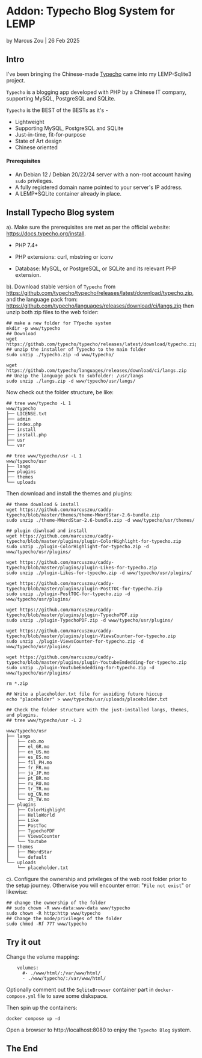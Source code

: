 # Addon: Typecho Blog System for LEMP

by Marcus Zou | 26 Feb 2025



## Intro 

I've been bringing the Chinese-made [Typecho](https://typecho.org) came into my LEMP-Sqlite3 project.

`Typecho` is a blogging app developed with PHP by a Chinese IT company, supporting MySQL, PostgreSQL and SQLite. 

`Typecho` is the BEST of the BESTs as it's -

- Lightweight
- Supporting MySQL, PostgreSQL and SQLite
- Just-in-time, fit-for-purpose
- State of Art design
- Chinese oriented

#### Prerequisites

- An Debian 12 / Debian 20/22/24 server with a non-root account having `sudo` privileges.
- A fully registered domain name pointed to your server's IP address.
- A LEMP+SQLite container already in place.



## Install Typecho Blog system

a). Make sure the prerequisites are met as per the official website: https://docs.typecho.org/install.

- PHP 7.4+

- PHP extensions: curl, mbstring or iconv

- Database: MySQL, or PostgreSQL, or SQLite and its relevant PHP extension.


b). Download stable version of `Typecho` from https://github.com/typecho/typecho/releases/latest/download/typecho.zip, and  the language pack from: https://github.com/typecho/languages/releases/download/ci/langs.zip then unzip both zip files to the web folder:

```shell
## make a new folder for TYpecho system
mkdir -p www/typecho
## Download
wget https://github.com/typecho/typecho/releases/latest/download/typecho.zip
## unzip the installer of Typecho to the main folder
sudo unzip ./typecho.zip -d www/typecho/

wget https://github.com/typecho/languages/releases/download/ci/langs.zip
## Unzip the language pack to subfolder: /usr/langs
sudo unzip ./langs.zip -d www/typecho/usr/langs/
```

Now check out the folder structure, be like:

```shell
## tree www/typecho -L 1
www/typecho
├── LICENSE.txt
├── admin
├── index.php
├── install
├── install.php
├── usr
└── var
```

```shell
## tree www/typecho/usr -L 1
www/typecho/usr
├── langs
├── plugins
├── themes
└── uploads
```

Then download and install the themes and plugins:

```shell
## theme download & install
wget https://github.com/marcuszou/caddy-typecho/blob/master/themes/theme-MWordStar-2.6-bundle.zip
sudo unzip ./theme-MWordStar-2.6-bundle.zip -d www/typecho/usr/themes/

## plugin diwnload and install
wget https://github.com/marcuszou/caddy-typecho/blob/master/plugins/plugin-ColorHighlight-for-typecho.zip
sudo unzip ./plugin-ColorHighlight-for-typecho.zip -d www/typecho/usr/plugins/

wget https://github.com/marcuszou/caddy-typecho/blob/master/plugins/plugin-Likes-for-typecho.zip
sudo unzip ./plugin-Likes-for-typecho.zip -d www/typecho/usr/plugins/

wget https://github.com/marcuszou/caddy-typecho/blob/master/plugins/plugin-PostTOC-for-typecho.zip
sudo unzip ./plugin-PostTOC-for-typecho.zip -d www/typecho/usr/plugins/

wget https://github.com/marcuszou/caddy-typecho/blob/master/plugins/plugin-TypechoPDF.zip
sudo unzip ./plugin-TypechoPDF.zip -d www/typecho/usr/plugins/

wget https://github.com/marcuszou/caddy-typecho/blob/master/plugins/plugin-ViewsCounter-for-typecho.zip
sudo unzip ./plugin-ViewsCounter-for-typecho.zip -d www/typecho/usr/plugins/

wget https://github.com/marcuszou/caddy-typecho/blob/master/plugins/plugin-YoutubeEmdedding-for-typecho.zip 
sudo unzip ./plugin-YoutubeEmdedding-for-typecho.zip -d www/typecho/usr/plugins/

rm *.zip

## Write a placeholder.txt file for avoiding future hiccup
echo "placeholder" > www/typecho/usr/uploads/placeholder.txt

## Check the folder structure with the just-installed langs, themes, and plugins.
## tree www/typecho/usr -L 2
```

```shell
www/typecho/usr
├── langs
│   ├── ceb.mo
│   ├── el_GR.mo
│   ├── en_US.mo
│   ├── es_ES.mo
│   ├── fil_PH.mo
│   ├── fr_FR.mo
│   ├── ja_JP.mo
│   ├── pt_BR.mo
│   ├── ru_RU.mo
│   ├── tr_TR.mo
│   ├── ug_CN.mo
│   └── zh_TW.mo
├── plugins
│   ├── ColorHighlight
│   ├── HelloWorld
│   ├── Like
│   ├── PostToc
│   ├── TypechoPDF
│   ├── ViewsCounter
│   └── Youtube
├── themes
│   ├── MWordStar
│   └── default
└── uploads
    └── placeholder.txt
```

c). Configure the ownership and privileges of the web root folder prior to the setup journey. Otherwise you will encounter error:  "`File not exist`" or likewise:

```shell
## change the ownership of the folder
## sudo chown -R www-data:www-data www/typecho
sudo chown -R http:http www/typecho
## Change the mode/privileges of the folder
sudo chmod -Rf 777 www/typecho

```



## Try it out

Change the volume mapping:

```shell
    volumes:
      #- ./www/html/:/var/www/html/
      - ./www/typecho/:/var/www/html/
```

Optionally comment out the `SqliteBrowser` container part in `docker-compose.yml` file to save some diskspace.

Then spin up the containers:

```shell
docker compose up -d
```

Open a browser to http://localhost:8080 to enjoy the `Typecho Blog` system. 



## The End


